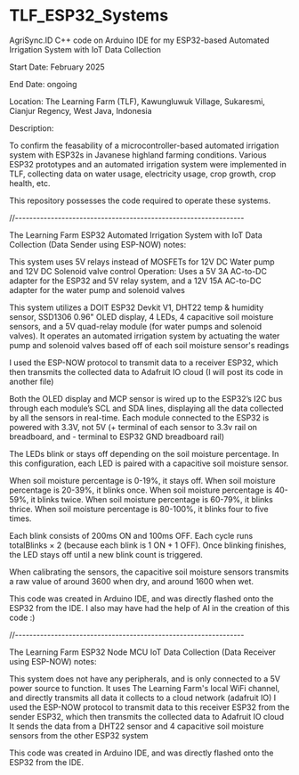 # TLF_ESP32_Systems
AgriSync.ID C++ code on Arduino IDE for my ESP32-based Automated Irrigation System with IoT Data Collection

Start Date: February 2025

End Date: ongoing

Location: The Learning Farm (TLF), Kawungluwuk Village, Sukaresmi, Cianjur Regency, West Java, Indonesia

Description:

To confirm the feasability of a microcontroller-based automated irrigation system with ESP32s in Javanese highland farming conditions.
Various ESP32 prototypes and an automated irrigation system were implemented in TLF, collecting data on water usage, electricity usage, crop growth, crop health, etc.

This repository possesses the code required to operate these systems.

//----------------------------------------------------------------

The Learning Farm ESP32 Automated Irrigation System with IoT Data Collection (Data Sender using ESP-NOW) notes:

This system uses 5V relays instead of MOSFETs for 12V DC Water pump and 12V DC Solenoid valve control Operation: Uses a 5V 3A AC-to-DC adapter for the ESP32 and 5V relay system, and a 12V 15A AC-to-DC adapter for the water pump and solenoid valves

This system utilizes a DOIT ESP32 Devkit V1, DHT22 temp & humidity sensor, SSD1306 0.96" OLED display, 4 LEDs, 4 capacitive soil moisture sensors, and a 5V quad-relay module (for water pumps and solenoid valves). It operates an automated irrigation system by actuating the water pump and solenoid valves based off of each soil moisture sensor's readings

I used the ESP-NOW protocol to transmit data to a receiver ESP32, which then transmits the collected data to Adafruit IO cloud (I will post its code in another file)

Both the OLED display and MCP sensor is wired up to the ESP32’s I2C bus through each module’s SCL and SDA lines, displaying all the data collected by all the sensors in real-time. Each module connected to the ESP32 is powered with 3.3V, not 5V (+ terminal of each sensor to 3.3v rail on breadboard, and - terminal to ESP32 GND breadboard rail)

The LEDs blink or stays off depending on the soil moisture percentage. In this configuration, each LED is paired with a capacitive soil moisture sensor.

When soil moisture percentage is 0-19%, it stays off. When soil moisture percentage is 20-39%, it blinks once. When soil moisture percentage is 40-59%, it blinks twice. When soil moisture percentage is 60-79%, it blinks thrice. When soil moisture percentage is 80-100%, it blinks four to five times.

Each blink consists of 200ms ON and 100ms OFF. Each cycle runs totalBlinks × 2 (because each blink is 1 ON + 1 OFF). Once blinking finishes, the LED stays off until a new blink count is triggered.

When calibrating the sensors, the capacitive soil moisture sensors transmits a raw value of around 3600 when dry, and around 1600 when wet.

This code was created in Arduino IDE, and was directly flashed onto the ESP32 from the IDE. I also may have had the help of AI in the creation of this code :)

//----------------------------------------------------------------

The Learning Farm ESP32 Node MCU IoT Data Collection (Data Receiver using ESP-NOW) notes:

This system does not have any peripherals, and is only connected to a 5V power source to function. It uses The Learning Farm's local WiFi channel, and directly transmits all data it collects to a cloud network (adafruit IO) I used the ESP-NOW protocol to transmit data to this receiver ESP32 from the sender ESP32, which then transmits the collected data to Adafruit IO cloud It sends the data from a DHT22 sensor and 4 capacitive soil moisture sensors from the other ESP32 system

This code was created in Arduino IDE, and was directly flashed onto the ESP32 from the IDE.

